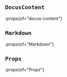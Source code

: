 ## `DocusContent`

:props{of="docus-content"}

## `Markdown`

:props{of="Markdown"}

## `Props`

:props{of="Props"}
